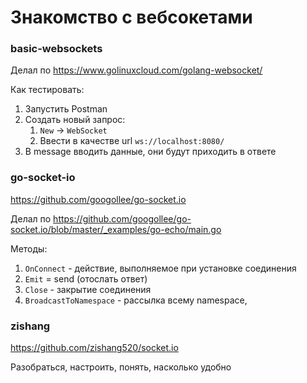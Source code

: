 # Знакомство с вебсокетами

### basic-websockets
Делал по https://www.golinuxcloud.com/golang-websocket/

Как тестировать:
1. Запустить Postman
2. Создать новый запрос:
    1. `New` -> `WebSocket`
    2. Ввести в качестве url `ws://localhost:8080/`
3. В message вводить данные, они будут приходить в ответе

### go-socket-io
https://github.com/googollee/go-socket.io

Делал по https://github.com/googollee/go-socket.io/blob/master/_examples/go-echo/main.go

Методы:
1. `OnConnect` - действие, выполняемое при установке соединения
2. `Emit` = send (отослать ответ)
3. `Close` - закрытие соединения
4. `BroadcastToNamespace` - рассылка всему namespace, 

### zishang
https://github.com/zishang520/socket.io

Разобраться, настроить, понять, насколько удобно
